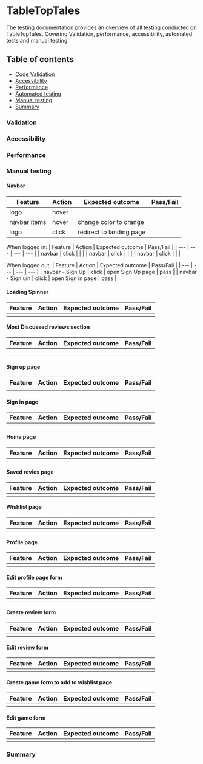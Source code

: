 # TableTopTales

The testing documentation provides an overview of all testing conducted on TableTopTales. Covering Validation, performance, accessibility, automated tests and manual testing. 

## Table of contents

- [Code Validation](#code-validation)
- [Accessibility](#accessibility)
- [Performance](#performance)
- [Automated testing](#automated-testing)
- [Manual testing](#manual-testing)
- [Summary](#summary)

### Validation

### Accessibility

### Performance

### Manual testing

#### Navbar
| Feature | Action | Expected outcome | Pass/Fail |
| --- | --- | --- | --- |
| logo | hover |  |  |
| navbar items | hover | change color to orange |  |
| logo | click | redirect to landing page |  |

When logged in:
| Feature | Action | Expected outcome | Pass/Fail |
| --- | --- | --- | --- |
| navbar  | click |  | |
| navbar  | click |  | |
| navbar  | click |  | |


When logged out:
| Feature | Action | Expected outcome | Pass/Fail |
| --- | --- | --- | --- |
| navbar - Sign Up | click | open Sign Up page | pass |
| navbar - Sign uin | click | open Sign in page | pass |

#### Loading Spinner
| Feature | Action | Expected outcome | Pass/Fail |
| --- | --- | --- | --- |
| |  |  |  |

#### Most Discussed reviews section
| Feature | Action | Expected outcome | Pass/Fail |
| --- | --- | --- | --- |
| |  |  |  |
| |  |  |  |
| |  |  |  |

#### Sign up page
| Feature | Action | Expected outcome | Pass/Fail |
| --- | --- | --- | --- |
| |  |  |  |

#### Sign in page
| Feature | Action | Expected outcome | Pass/Fail |
| --- | --- | --- | --- |
| |  |  |  |

#### Home page
| Feature | Action | Expected outcome | Pass/Fail |
| --- | --- | --- | --- |
| |  |  |  |

#### Saved revies page
| Feature | Action | Expected outcome | Pass/Fail |
| --- | --- | --- | --- |
| |  |  |  |

#### Wishlist page
| Feature | Action | Expected outcome | Pass/Fail |
| --- | --- | --- | --- |
| |  |  |  |

#### Profile page
| Feature | Action | Expected outcome | Pass/Fail |
| --- | --- | --- | --- |
| |  |  |  |

#### Edit profile page form
| Feature | Action | Expected outcome | Pass/Fail |
| --- | --- | --- | --- |
| |  |  |  |

#### Create review form
| Feature | Action | Expected outcome | Pass/Fail |
| --- | --- | --- | --- |
| |  |  |  |

#### Edit review form
| Feature | Action | Expected outcome | Pass/Fail |
| --- | --- | --- | --- |
| |  |  |  |

#### Create game form to add to wishlist page
| Feature | Action | Expected outcome | Pass/Fail |
| --- | --- | --- | --- |
| |  |  |  |

#### Edit game form 
| Feature | Action | Expected outcome | Pass/Fail |
| --- | --- | --- | --- |
| |  |  |  |


### Summary
